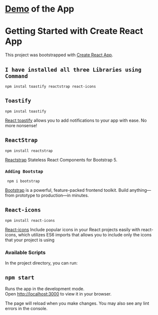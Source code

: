 # [Demo](https://superlative-cactus-64fca0.netlify.app/) of the App

# Getting Started with Create React App

This project was bootstrapped with [Create React App](https://github.com/facebook/create-react-app).
## `I have installed all three Libraries using Command`
    npm instal toastify reactstrap react-icons
## `Toastify`
    npm instal toastify
[React toastify](https://www.npmjs.com/package/react-toastify) allows you to add notifications to your app with ease. No more nonsense!

## `ReactStrap`
    npm install reactstrap
[Reactstrap](https://www.npmjs.com/package/reactstrap?activeTab=readme) Stateless React Components for Bootstrap 5.

### `Adding Bootstap`
     npm i bootstrap
[Bootstrap](https://www.npmjs.com/package/reactstrap?activeTab=readme) is a powerful, feature-packed frontend toolkit. Build anything—from prototype to production—in minutes.


## `React-icons`
    npm install react-icons
 [React-icons](https://www.npmjs.com/package/react-icons) Include popular icons in your React projects easily with react-icons, which utilizes ES6 imports that allows you to include only the icons that your project is using

### Available Scripts

In the project directory, you can run:

## `npm start`

Runs the app in the development mode.\
Open [http://localhost:3000](http://localhost:3000) to view it in your browser.

The page will reload when you make changes.
You may also see any lint errors in the console.

